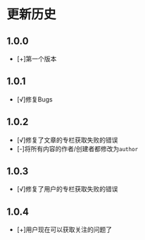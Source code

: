 # 更新历史
## 1.0.0
- [+]第一个版本

## 1.0.1
- [√]修复Bugs

## 1.0.2
- [√]修复了文章的专栏获取失败的错误
- [-]将所有内容的作者/创建者都修改为`author`

## 1.0.3
- [√]修复了用户的专栏获取失败的错误

## 1.0.4
- [+]用户现在可以获取关注的问题了
